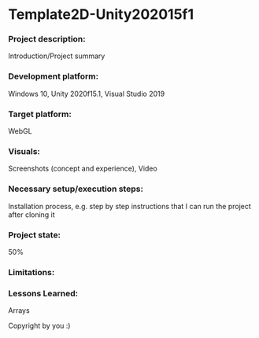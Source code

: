 # Template2D-Unity202015f1

### Project description: 
Introduction/Project summary 

### Development platform: 
Windows 10, Unity 2020f15.1, Visual Studio 2019

### Target platform: 
WebGL

### Visuals: 
Screenshots (concept and experience), Video

### Necessary setup/execution steps: 
Installation process, e.g. step by step instructions that I can run the project after cloning it

### Project state: 
50%

### Limitations: 

### Lessons Learned: 
Arrays

Copyright by you :)
